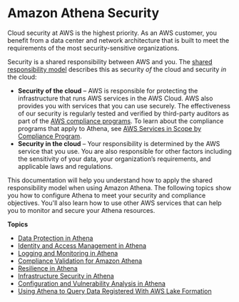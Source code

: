 # Amazon Athena Security<a name="security"></a>

Cloud security at AWS is the highest priority\. As an AWS customer, you benefit from a data center and network architecture that is built to meet the requirements of the most security\-sensitive organizations\.

Security is a shared responsibility between AWS and you\. The [shared responsibility model](https://aws.amazon.com/compliance/shared-responsibility-model/) describes this as security *of* the cloud and security *in* the cloud:
+ **Security of the cloud** – AWS is responsible for protecting the infrastructure that runs AWS services in the AWS Cloud\. AWS also provides you with services that you can use securely\. The effectiveness of our security is regularly tested and verified by third\-party auditors as part of the [AWS compliance programs](https://aws.amazon.com/compliance/programs/)\. To learn about the compliance programs that apply to Athena, see [AWS Services in Scope by Compliance Program](https://aws.amazon.com/compliance/services-in-scope/)\.
+ **Security in the cloud** – Your responsibility is determined by the AWS service that you use\. You are also responsible for other factors including the sensitivity of your data, your organization’s requirements, and applicable laws and regulations\. 

This documentation will help you understand how to apply the shared responsibility model when using Amazon Athena\. The following topics show you how to configure Athena to meet your security and compliance objectives\. You'll also learn how to use other AWS services that can help you to monitor and secure your Athena resources\.

**Topics**
+ [Data Protection in Athena](data-protection.md)
+ [Identity and Access Management in Athena](identity-and-access-management-in-athena.md)
+ [Logging and Monitoring in Athena](incident-response.md)
+ [Compliance Validation for Amazon Athena](athena-compliance.md)
+ [Resilience in Athena](disaster-recovery-resiliency.md)
+ [Infrastructure Security in Athena](infrastructure-security.md)
+ [Configuration and Vulnerability Analysis in Athena](vulnerability-analysis-and-management.md)
+ [Using Athena to Query Data Registered With AWS Lake Formation](lake-formation-athena.md)